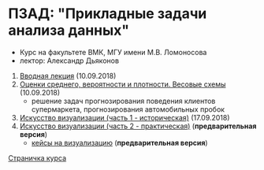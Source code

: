 # ПЗАД: "Прикладные задачи анализа данных"
* Курс на факультете ВМК, МГУ имени М.В. Ломоносова
* лектор: Александр Дьяконов


1. [Вводная лекция](PZAD2018_00_intro_02.pdf) (10.09.2018)
2. [Оценки среднего, вероятности и плотности. Весовые схемы](PZAD2018_01_probweights_06.pdf) (10.09.2018)
   + решение задач прогнозирования поведения клиентов супермаркета, прогнозирования автомобильных пробок
3. [Искусство визуализации (часть 1 - историческая)](PZAD2018_02_visualize_part1_06.pdf) (17.09.2018)
3. [Искусство визуализации (часть 2 - практическая)](PZAD2018_03_visualize_part2_09.pdf) (**предварительная версия**)
   + [кейсы на визуализацию](PZAD2018case_visual_02.pdf) (**предварительная версия**)

[Страничка курса](https://www.kaggle.com/c/pzadbabki/discussion/65863)

